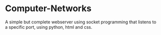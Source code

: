 # Computer-Networks
A simple but complete webserver using socket programming that listens to a specific port, using python, html and css.

